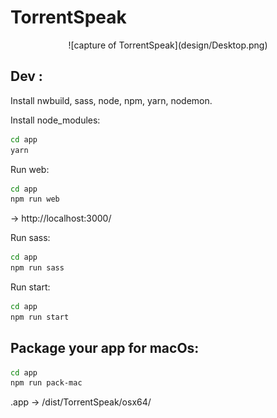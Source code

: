 # TorrentSpeak
<center>
![capture of TorrentSpeak](design/Desktop.png)
</center>

## Dev :

Install nwbuild, sass, node, npm, yarn, nodemon.

Install node_modules:
```bash
cd app
yarn
```

Run web:
```bash
cd app
npm run web
```
-> http://localhost:3000/

Run sass:
```bash
cd app
npm run sass
```

Run start:
```bash
cd app
npm run start
```

## Package your app for macOs:
```bash
cd app
npm run pack-mac
```
.app -> /dist/TorrentSpeak/osx64/
